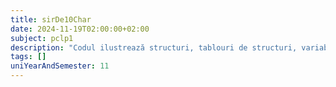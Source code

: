 ```yaml
---
title: sirDe10Char
date: 2024-11-19T02:00:00+02:00
subject: pclp1
description: "Codul ilustrează structuri, tablouri de structuri, variabile globale, funcții, bucle, `switch`, manipularea șirurilor, algoritmi de sortare (bubble sort) și gestionarea datelor în C."
tags: []
uniYearAndSemester: 11
---
```


